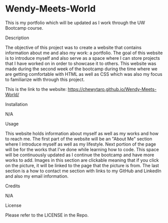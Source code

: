 # Wendy-Meets-World
This is my portfolio which will be updated as I work through the UW Bootcamp course. 

Description

The objective of this project was to create a website that contains information about me and also my work: a portfolio. The goal of this website is to introduce myself and also serve as a space where I can store projects that I have worked on in order to showcase it to others. This website was made during the second week of the bootcamp during the time where we are getting comfortable with HTML as well as CSS which was also my focus to familiarize with through this project. 

This is the link to the website: https://chewytaro.github.io/Wendy-Meets-World/



Installation

N/A

Usage

This website holds information about myself as well as my works and how to reach me. The first part of the website will be an "About Me" section where I introduce myself as well as my lifestyle. Next portion of the page will be for the works that I've done while learning how to code. This space will be continuously updated as I continue the bootcamp and have more works to add. Images in this section are clickable meaning that if you click on the picture, it will be linked to the page that the picture is from. The last section is a how to contact me section with links to my GitHub and LinkedIn and also my email information. 

Credits

N/A

License

Please refer to the LICENSE in the Repo.
